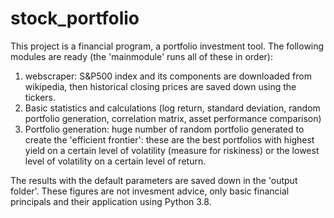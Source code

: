 # stock_portfolio

This project is a financial program, a portfolio investment tool.
The following modules are ready (the 'mainmodule' runs all of these in order):
1. webscraper: S&P500 index and its components are downloaded from wikipedia, then historical closing prices are saved down using the tickers.
2. Basic statistics and calculations (log return, standard deviation, random portfolio generation, correlation matrix, asset performance comparison)
3. Portfolio generation: huge number of random portfolio generated to create the 'efficient frontier': these are the best portfolios with highest yield on a certain level of volatility (measure for riskiness) or the lowest level of volatility on a certain level of return.

The results with the default parameters are saved down in the 'output folder'. These figures are not invesment advice, only basic financial principals and their application using Python 3.8.
